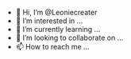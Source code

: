 - 👋 Hi, I’m @Leoniecreater
- 👀 I’m interested in ...
- 🌱 I’m currently learning ...
- 💞️ I’m looking to collaborate on ...
- 📫 How to reach me ...

<!---
Leoniecreater/Leoniecreater is a ✨ special ✨ repository because its `README.md` (this file) appears on your GitHub profile.
You can click the Preview link to take a look at your changes.
--->
